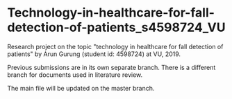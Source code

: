 # Technology-in-healthcare-for-fall-detection-of-patients_s4598724_VU
Research project on the topic "technology in healthcare for fall detection of patients" by Arun Gurung (student id: 4598724) at VU, 2019.

Previous submissions are in its own separate branch. There is a different branch for documents used in literature review.

The main file will be updated on the master branch.
